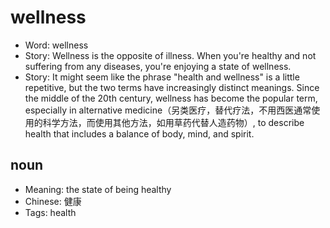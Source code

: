 # wellness

- Word: wellness
- Story: Wellness is the opposite of illness. When you're healthy and not suffering from any diseases, you're enjoying a state of wellness.
- Story: It might seem like the phrase "health and wellness" is a little repetitive, but the two terms have increasingly distinct meanings. Since the middle of the 20th century, wellness has become the popular term, especially in alternative medicine（另类医疗，替代疗法，不用西医通常使用的科学方法，而使用其他方法，如用草药代替人造药物）, to describe health that includes a balance of body, mind, and spirit.

## noun

- Meaning: the state of being healthy
- Chinese: 健康
- Tags: health

